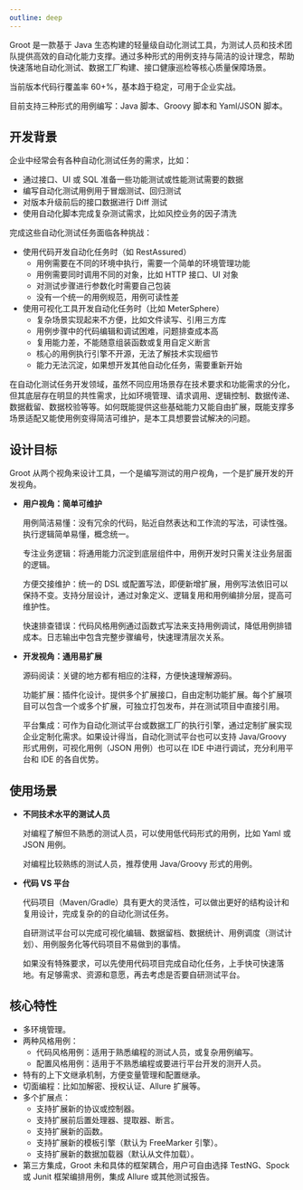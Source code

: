 ```yaml
---
outline: deep
---
```


Groot 是一款基于 Java 生态构建的轻量级自动化测试工具，为测试人员和技术团队提供高效的自动化能力支撑。通过多种形式的用例支持与简洁的设计理念，帮助快速落地自动化测试、数据工厂构建、接口健康巡检等核心质量保障场景。

当前版本代码行覆盖率 60+%，基本趋于稳定，可用于企业实战。

目前支持三种形式的用例编写：Java 脚本、Groovy 脚本和 Yaml/JSON 脚本。

## 开发背景

企业中经常会有各种自动化测试任务的需求，比如：

- 通过接口、UI 或 SQL 准备一些功能测试或性能测试需要的数据
- 编写自动化测试用例用于冒烟测试、回归测试
- 对版本升级前后的接口数据进行 Diff 测试
- 使用自动化脚本完成复杂测试需求，比如风控业务的因子清洗

完成这些自动化测试任务面临各种挑战：

- 使用代码开发自动化任务时（如 RestAssured）
  - 用例需要在不同的环境中执行，需要一个简单的环境管理功能
  - 用例需要同时调用不同的对象，比如 HTTP 接口、UI 对象
  - 对测试步骤进行参数化时需要自己包装
  - 没有一个统一的用例规范，用例可读性差
- 使用可视化工具开发自动化任务时（比如 MeterSphere）
  - 复杂场景实现起来不方便，比如文件读写、引用三方库
  - 用例步骤中的代码编辑和调试困难，问题排查成本高
  - 复用能力差，不能随意组装函数或复用自定义断言
  - 核心的用例执行引擎不开源，无法了解技术实现细节
  - 能力无法沉淀，如果想开发其他自动化任务，需要重新开始

在自动化测试任务开发领域，虽然不同应用场景存在技术要求和功能需求的分化，但其底层存在明显的共性需求，比如环境管理、请求调用、逻辑控制、数据传递、数据截留、数据校验等等。如何既能提供这些基础能力又能自由扩展，既能支撑多场景适配又能使用例变得简洁可维护，是本工具想要尝试解决的问题。


## 设计目标

Groot 从两个视角来设计工具，一个是编写测试的用户视角，一个是扩展开发的开发视角。

- **用户视角：简单可维护**

  用例简洁易懂：没有冗余的代码，贴近自然表达和工作流的写法，可读性强。执行逻辑简单易懂，概念统一。

  专注业务逻辑：将通用能力沉淀到底层组件中，用例开发时只需关注业务层面的逻辑。

  方便交接维护：统一的 DSL 或配置写法，即便新增扩展，用例写法依旧可以保持不变。支持分层设计，通过对象定义、逻辑复用和用例编排分层，提高可维护性。

  快速排查错误：代码风格用例通过函数式写法来支持用例调试，降低用例排错成本。日志输出中包含完整步骤编号，快速理清层次关系。

- **开发视角：通用易扩展**

  源码阅读：关键的地方都有相应的注释，方便快速理解源码。

  功能扩展：插件化设计。提供多个扩展接口，自由定制功能扩展。每个扩展项目可以包含一个或多个扩展，可独立打包发布，并在测试项目中直接引用。

  平台集成：可作为自动化测试平台或数据工厂的执行引擎，通过定制扩展实现企业定制化需求。如果设计得当，自动化测试平台也可以支持 Java/Groovy 形式用例，可视化用例（JSON 用例）也可以在 IDE 中进行调试，充分利用平台和 IDE 的各自优势。


## 使用场景

- **不同技术水平的测试人员**

  对编程了解但不熟悉的测试人员，可以使用低代码形式的用例，比如 Yaml 或 JSON 用例。

  对编程比较熟练的测试人员，推荐使用 Java/Groovy 形式的用例。

- **代码 VS 平台**

  代码项目（Maven/Gradle）具有更大的灵活性，可以做出更好的结构设计和复用设计，完成复杂的的自动化测试任务。

  自研测试平台可以完成可视化编辑、数据留档、数据统计、用例调度（测试计划）、用例服务化等代码项目不易做到的事情。
  
  如果没有特殊要求，可以先使用代码项目完成自动化任务，上手快可快速落地。有足够需求、资源和意愿，再去考虑是否要自研测试平台。

## 核心特性

- 多环境管理。
- 两种风格用例：
  - 代码风格用例：适用于熟悉编程的测试人员，或复杂用例编写。
  - 配置风格用例：适用于不熟悉编程或要进行平台开发的测开人员。
- 特有的上下文继承机制，方便变量管理和配置继承。
- 切面编程：比如加解密、授权认证、Allure 扩展等。
- 多个扩展点：
  - 支持扩展新的协议或控制器。
  - 支持扩展前后置处理器、提取器、断言。
  - 支持扩展新的函数。
  - 支持扩展新的模板引擎（默认为 FreeMarker 引擎）。
  - 支持扩展新的数据加载器（默认从文件加载）。
- 第三方集成，Groot 未和具体的框架耦合，用户可自由选择 TestNG、Spock 或 Junit 框架编排用例，集成 Allure 或其他测试报告。